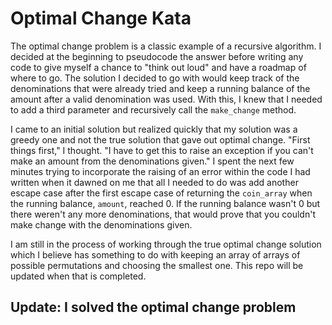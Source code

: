 # Optimal Change Kata

The optimal change problem is a classic example of a recursive algorithm. I decided at the beginning to pseudocode the answer before writing any code to give myself a chance to "think out loud" and have a roadmap of where to go. The solution I decided to go with would keep track of the denominations that were already tried and keep a running balance of the amount after a valid denomination was used. With this, I knew that I needed to add a third parameter and recursively call the `make_change` method.

I came to an initial solution but realized quickly that my solution was a greedy one and not the true solution that gave out optimal change. "First things first," I thought. "I have to get this to raise an exception if you can't make an amount from the denominations given." I spent the next few minutes trying to incorporate the raising of an error within the code I had written when it dawned on me that all I needed to do was add another escape case after the first escape case of returning the `coin_array` when the running balance, `amount`, reached 0. If the running balance wasn't 0 but there weren't any more denominations, that would prove that you couldn't make change with the denominations given.

I am still in the process of working through the true optimal change solution which I believe has something to do with keeping an array of arrays of possible permutations and choosing the smallest one. This repo will be updated when that is completed.

## Update: I solved the optimal change problem

